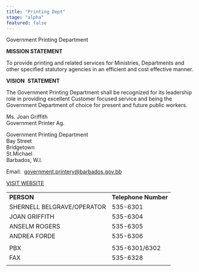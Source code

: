 ```yaml
---
title: "Printing Dept"
stage: "alpha"
featured: false
---
```


Government Printing Department

**MISSION STATEMENT**

To provide printing and related services for
Ministries, Departments and other specified statutory agencies in an efficient
and cost effective manner.  

**VISION**  **STATEMENT**

The Government Printing Department shall be
recognized for its leadership role in providing excellent Customer focused
service and being the Government Department of choice for present and future
public workers.

Ms. Joan Griffith  
Government Printer Ag.

Government Printing Department  
Bay Street  
Bridgetown  
St.Michael  
Barbados, W.I.  
  
Email:  government.printery@barbados.gov.bb

[VISIT WEBSITE](http://governmentprintery.gov.bb)

|  |  |
| --- | --- |
| **PERSON** | **Telephone Number** |
| SHERNELL BELGRAVE/OPERATOR | 535-6301 |
| JOAN GRIFFITH | 535-6304 |
| ANSELM ROGERS | 535-6305 |
| ANDREA FORDE | 535-6306 |
|  |  |
| PBX | 535-6301/6302 |
| FAX | 535-6328 |
|  |  |